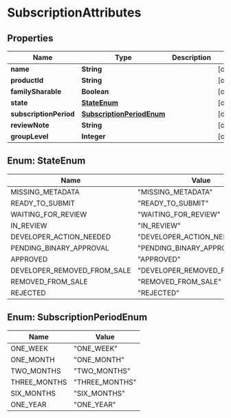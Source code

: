 

# SubscriptionAttributes


## Properties

| Name | Type | Description | Notes |
|------------ | ------------- | ------------- | -------------|
|**name** | **String** |  |  [optional] |
|**productId** | **String** |  |  [optional] |
|**familySharable** | **Boolean** |  |  [optional] |
|**state** | [**StateEnum**](#StateEnum) |  |  [optional] |
|**subscriptionPeriod** | [**SubscriptionPeriodEnum**](#SubscriptionPeriodEnum) |  |  [optional] |
|**reviewNote** | **String** |  |  [optional] |
|**groupLevel** | **Integer** |  |  [optional] |



## Enum: StateEnum

| Name | Value |
|---- | -----|
| MISSING_METADATA | &quot;MISSING_METADATA&quot; |
| READY_TO_SUBMIT | &quot;READY_TO_SUBMIT&quot; |
| WAITING_FOR_REVIEW | &quot;WAITING_FOR_REVIEW&quot; |
| IN_REVIEW | &quot;IN_REVIEW&quot; |
| DEVELOPER_ACTION_NEEDED | &quot;DEVELOPER_ACTION_NEEDED&quot; |
| PENDING_BINARY_APPROVAL | &quot;PENDING_BINARY_APPROVAL&quot; |
| APPROVED | &quot;APPROVED&quot; |
| DEVELOPER_REMOVED_FROM_SALE | &quot;DEVELOPER_REMOVED_FROM_SALE&quot; |
| REMOVED_FROM_SALE | &quot;REMOVED_FROM_SALE&quot; |
| REJECTED | &quot;REJECTED&quot; |



## Enum: SubscriptionPeriodEnum

| Name | Value |
|---- | -----|
| ONE_WEEK | &quot;ONE_WEEK&quot; |
| ONE_MONTH | &quot;ONE_MONTH&quot; |
| TWO_MONTHS | &quot;TWO_MONTHS&quot; |
| THREE_MONTHS | &quot;THREE_MONTHS&quot; |
| SIX_MONTHS | &quot;SIX_MONTHS&quot; |
| ONE_YEAR | &quot;ONE_YEAR&quot; |



